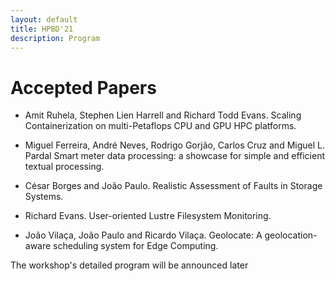 ```yaml
---
layout: default
title: HPBD'21
description: Program
---
```


# Accepted Papers


* Amit Ruhela, Stephen Lien Harrell and Richard Todd Evans. Scaling Containerization on multi-Petaflops CPU and GPU HPC platforms.

* Miguel Ferreira, André Neves, Rodrigo Gorjão, Carlos Cruz and Miguel L. Pardal	Smart meter data processing: a showcase for simple and efficient textual processing.

* César Borges and João Paulo.	Realistic Assessment of Faults in Storage Systems.

* Richard Evans. User-oriented Lustre Filesystem Monitoring.

* João Vilaça, João Paulo and Ricardo Vilaça. Geolocate: A geolocation-aware scheduling system for Edge Computing.

The workshop's detailed program will be announced later


